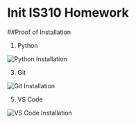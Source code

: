 # Init IS310 Homework

##Proof of Installation

1. Python

![Python Installation](images/py-installation-proof.png)

3. Git

![Git Installation](images/git-installation-proof.png)

5. VS Code

![VS Code Installation](images/vscode-installation-proof.png)

